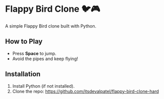 # Flappy Bird Clone 🐦🎮
A simple Flappy Bird clone built with Python.

## How to Play
- Press **Space** to jump.
- Avoid the pipes and keep flying!

## Installation
1. Install Python (if not installed).
2. Clone the repo:
  https://github.com/itsdevalpatel/flappy-bird-clone-hard
